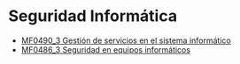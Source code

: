 # Seguridad Informática
- <a href="https://github.com/Jorgeev27/SeguridadInformatica/tree/main/MF0490_3%20Gesti%C3%B3n%20de%20servicios%20en%20el%20sistema%20inform%C3%A1tico">MF0490_3 Gestión de servicios en el sistema informático</a>
- <a href="https://github.com/Jorgeev27/SeguridadInformatica/tree/main/MF0486_3%3A%20Seguridad%20en%20equipos%20inform%C3%A1ticos">MF0486_3 Seguridad en equipos informáticos</a>
